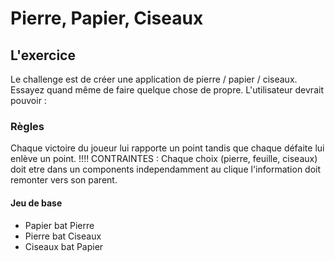 # Pierre, Papier, Ciseaux

## L'exercice

Le challenge est de créer une application de pierre / papier / ciseaux.
Essayez quand même de faire quelque chose de propre.
L'utilisateur devrait pouvoir :

### Règles

Chaque victoire du joueur lui rapporte un point tandis que chaque défaite lui enlève un point.
!!!! CONTRAINTES : Chaque choix (pierre, feuille, ciseaux) doit etre dans un components independamment au clique l'information doit remonter vers son parent.

#### Jeu de base

- Papier bat Pierre
- Pierre bat Ciseaux
- Ciseaux bat Papier